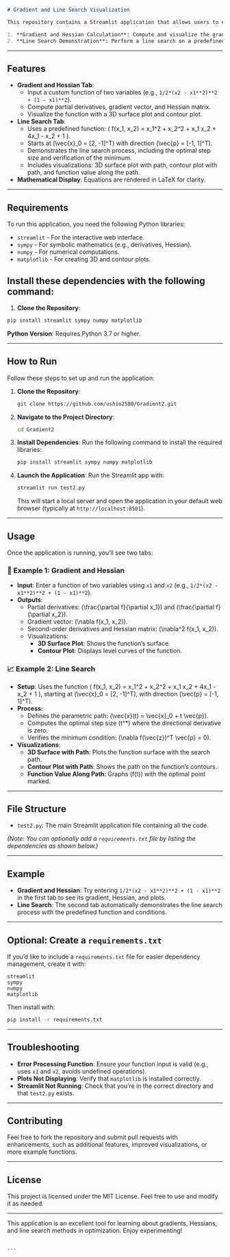 
```markdown
# Gradient and Line Search Visualization

This repository contains a Streamlit application that allows users to explore optimization concepts such as gradients, Hessians, and line search methods for functions of two variables. The application is split into two interactive sections:

1. **Gradient and Hessian Calculation**: Compute and visualize the gradient and Hessian of a user-defined function of two variables.
2. **Line Search Demonstration**: Perform a line search on a predefined function, showing the search path and verifying the minimum condition.
```
---

## Features

- **Gradient and Hessian Tab**:
  - Input a custom function of two variables (e.g., `1/2*(x2 - x1**2)**2 + (1 - x1)**2`).
  - Compute partial derivatives, gradient vector, and Hessian matrix.
  - Visualize the function with a 3D surface plot and contour plot.
- **Line Search Tab**:
  - Uses a predefined function: \( f(x_1, x_2) = x_1^2 + x_2^2 + x_1 x_2 + 4x_1 - x_2 + 1 \).
  - Starts at \(\vec{x}_0 = [2, -1]^T\) with direction \(\vec{p} = [-1, 1]^T\).
  - Demonstrates the line search process, including the optimal step size and verification of the minimum.
  - Includes visualizations: 3D surface plot with path, contour plot with path, and function value along the path.
- **Mathematical Display**: Equations are rendered in LaTeX for clarity.

---

## Requirements

To run this application, you need the following Python libraries:

- `streamlit` - For the interactive web interface.
- `sympy` - For symbolic mathematics (e.g., derivatives, Hessian).
- `numpy` - For numerical computations.
- `matplotlib` - For creating 3D and contour plots.

## Install these dependencies with the following command:
1. **Clone the Repository**:
```bash
pip install streamlit sympy numpy matplotlib
```

**Python Version**: Requires Python 3.7 or higher.

---

## How to Run

Follow these steps to set up and run the application:

1. **Clone the Repository**:
   ```bash
   git clone https://github.com/ushio2580/Gradient2.git
   ```

2. **Navigate to the Project Directory**:
   ```bash
   cd Gradient2
   ```

3. **Install Dependencies**:
   Run the following command to install the required libraries:
   ```bash
   pip install streamlit sympy numpy matplotlib
   ```

4. **Launch the Application**:
   Run the Streamlit app with:
   ```bash
   streamlit run test2.py
   ```
   This will start a local server and open the application in your default web browser (typically at `http://localhost:8501`).

---

## Usage

Once the application is running, you’ll see two tabs:

### 🧮 Example 1: Gradient and Hessian
- **Input**: Enter a function of two variables using `x1` and `x2` (e.g., `1/2*(x2 - x1**2)**2 + (1 - x1)**2`).
- **Outputs**:
  - Partial derivatives: \(\frac{\partial f}{\partial x_1}\) and \(\frac{\partial f}{\partial x_2}\).
  - Gradient vector: \(\nabla f(x_1, x_2)\).
  - Second-order derivatives and Hessian matrix: \(\nabla^2 f(x_1, x_2)\).
  - Visualizations:
    - **3D Surface Plot**: Shows the function’s surface.
    - **Contour Plot**: Displays level curves of the function.

### 📈 Example 2: Line Search
- **Setup**: Uses the function \( f(x_1, x_2) = x_1^2 + x_2^2 + x_1 x_2 + 4x_1 - x_2 + 1 \), starting at \(\vec{x}_0 = [2, -1]^T\), with direction \(\vec{p} = [-1, 1]^T\).
- **Process**:
  - Defines the parametric path: \(\vec{x}(t) = \vec{x}_0 + t \vec{p}\).
  - Computes the optimal step size \(t^*\) where the directional derivative is zero.
  - Verifies the minimum condition: \(\nabla f(\vec{z})^T \vec{p} = 0\).
- **Visualizations**:
  - **3D Surface with Path**: Plots the function surface with the search path.
  - **Contour Plot with Path**: Shows the path on the function’s contours.
  - **Function Value Along Path**: Graphs \(f(t)\) with the optimal point marked.

---

## File Structure

- `test2.py`: The main Streamlit application file containing all the code.

*(Note: You can optionally add a `requirements.txt` file by listing the dependencies as shown below.)*

---

## Example

- **Gradient and Hessian**: Try entering `1/2*(x2 - x1**2)**2 + (1 - x1)**2` in the first tab to see its gradient, Hessian, and plots.
- **Line Search**: The second tab automatically demonstrates the line search process with the predefined function and conditions.

---

## Optional: Create a `requirements.txt`

If you’d like to include a `requirements.txt` file for easier dependency management, create it with:

```plaintext
streamlit
sympy
numpy
matplotlib
```

Then install with:
```bash
pip install -r requirements.txt
```

---

## Troubleshooting

- **Error Processing Function**: Ensure your function input is valid (e.g., uses `x1` and `x2`, avoids undefined operations).
- **Plots Not Displaying**: Verify that `matplotlib` is installed correctly.
- **Streamlit Not Running**: Check that you’re in the correct directory and that `test2.py` exists.

---

## Contributing

Feel free to fork the repository and submit pull requests with enhancements, such as additional features, improved visualizations, or more example functions.

---

## License

This project is licensed under the MIT License. Feel free to use and modify it as needed.

---

This application is an excellent tool for learning about gradients, Hessians, and line search methods in optimization. Enjoy experimenting!
```

---
